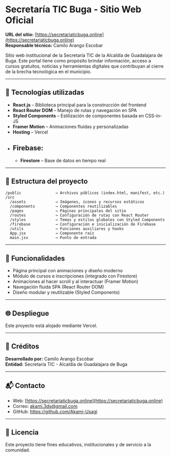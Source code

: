 # Secretaría TIC Buga - Sitio Web Oficial

**URL del sitio:** [https://secretariaticbuga.online](https://secretariaticbuga.online)  
**Responsable técnico:** Camilo Arango Escobar

Sitio web institucional de la Secretaría TIC de la Alcaldía de Guadalajara de Buga. Este portal tiene como propósito brindar información, acceso a cursos gratuitos, noticias y herramientas digitales que contribuyan al cierre de la brecha tecnológica en el municipio.

---

## 🚀 Tecnologías utilizadas

- **React.js** – Biblioteca principal para la construcción del frontend
- **React Router DOM** – Manejo de rutas y navegación en SPA
- **Styled Components** – Estilización de componentes basada en CSS-in-JS
- **Framer Motion** – Animaciones fluidas y personalizadas
- **Hosting** – Vercel
- **Firebase**:
  - 
  - **Firestore** – Base de datos en tiempo real

---

## 📁 Estructura del proyecto

```
/public               → Archivos públicos (index.html, manifest, etc.)
/src
  /assets             → Imágenes, íconos y recursos estáticos
  /components         → Componentes reutilizables
  /pages              → Páginas principales del sitio
  /routes             → Configuración de rutas con React Router
  /styles             → Temas y estilos globales con Styled Components
  /firebase           → Configuración e inicialización de Firebase
  /utils              → Funciones auxiliares y hooks
  App.jsx             → Componente raíz
  main.jsx            → Punto de entrada
```

---


## 🧩 Funcionalidades

- Página principal con animaciones y diseño moderno
- Módulo de cursos e inscripciones (integrado con Firestore)
- Animaciones al hacer scroll y al interactuar (Framer Motion)
- Navegación fluida SPA (React Router DOM)
- Diseño modular y reutilizable (Styled Components)

---

## 🌐 Despliegue

Este proyecto está alojado mediante Vercel.  


---


## 👥 Créditos

**Desarrollado por:** Camilo Arango Escobar  
**Entidad:** Secretaría TIC - Alcaldía de Guadalajara de Buga  

---

## 📬 Contacto

- Web: [https://secretariaticbuga.online](https://secretariaticbuga.online)  
- Correo: akami.3ds@gmail.com 
- GitHub: https://github.com/Akami-Usagi 

---

## 📝 Licencia

Este proyecto tiene fines educativos, institucionales y de servicio a la comunidad.
